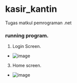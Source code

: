 # kasir_kantin
Tugas matkul pemrograman .net

### running program.
1. Login Screen.
  - ![image](https://user-images.githubusercontent.com/99716070/156686506-39674adf-6062-488c-aa78-a7fa9c2aae99.png)
3. Home screen.
  - ![image](https://user-images.githubusercontent.com/99716070/156686125-a954fe3c-4122-497e-b8ad-b08034993858.png)
